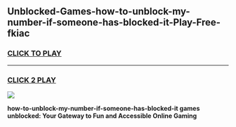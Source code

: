 
## Unblocked-Games-how-to-unblock-my-number-if-someone-has-blocked-it-Play-Free-fkiac
<h3>
<a href="https://premium76.site?title=how-to-unblock-my-number-if-someone-has-blocked-it&ref=10A">CLICK TO PLAY</a></h3>
<hr>

<h3>
<a href="https://premium76.site?title=how-to-unblock-my-number-if-someone-has-blocked-it&ref=10A">CLICK 2 PLAY</a>
  
</h3>

<a href="https://premium76.site?title=how-to-unblock-my-number-if-someone-has-blocked-it&ref=10A"><img src="https://clearcache.store/games.png"></a>


**how-to-unblock-my-number-if-someone-has-blocked-it games unblocked: Your Gateway to Fun and Accessible Online Gaming**
